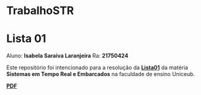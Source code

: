 # TrabalhoSTR

# Lista 01

Aluno: **Isabela Saraiva Laranjeira**  Ra: **21750424**

Este repositório foi intencionado para a resolução da [**Lista01**](https://dev.educatux.com.br/uniceub/str/-/blob/master/pdf/202002-Lista01-STR.pdf) da matéria **Sistemas em Tempo Real e Embarcados** na faculdade de ensino Uniceub.

[**PDF**](https://github.com/isabelasaraiva/Trabalho-Sistemas-em-Tempo-real-Embarcados/blob/main/TrabalhoSTR/Lista01-STR.pdf) 
